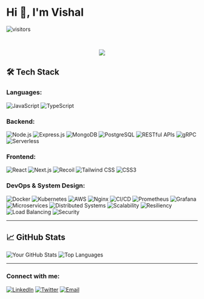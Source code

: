 # Hi 👋, I'm Vishal

  
 <!--<img src="https://komarev.com/ghpvc/?username=swarajbachu&label=Profile%20Views&color=0e75b6&style=flat" align='right' alt="swarajbachu" />-->
 ![visitors](https://komarev.com/ghpvc/?username=iVishalCode&label=Profile%20views&color=0e75b6&style=flat")

<br/>


<p align="center">
  <a href="https://github.com/swarajbachu/readme-typing-svg"><img src="https://readme-typing-svg.herokuapp.com?lines=Computer+Science+Student;Full+Stack+Web+Developer;Freelancer;WEB3%20%20Enthusiastic;Always%20learning%20new%20things&center=true&width=380&height=45"></a>
</p>

## 🛠️ Tech Stack

### **Languages:**
![JavaScript](https://img.shields.io/badge/-JavaScript-F7DF1E?logo=javascript&logoColor=black&style=flat)
![TypeScript](https://img.shields.io/badge/-TypeScript-3178C6?logo=typescript&logoColor=white&style=flat)

### **Backend:**
![Node.js](https://img.shields.io/badge/-Node.js-339933?logo=node.js&logoColor=white&style=flat)
![Express.js](https://img.shields.io/badge/-Express.js-000000?logo=express&logoColor=white&style=flat)
![MongoDB](https://img.shields.io/badge/-MongoDB-47A248?logo=mongodb&logoColor=white&style=flat)
![PostgreSQL](https://img.shields.io/badge/-PostgreSQL-336791?logo=postgresql&logoColor=white&style=flat)
![RESTful APIs](https://img.shields.io/badge/-RESTful%20APIs-FF6C37?logo=rest&logoColor=white&style=flat)
![gRPC](https://img.shields.io/badge/-gRPC-4285F4?logo=grpc&logoColor=white&style=flat)
![Serverless](https://img.shields.io/badge/-Serverless-FD5750?logo=serverless&logoColor=white&style=flat)

### **Frontend:**
![React](https://img.shields.io/badge/-React-61DAFB?logo=react&logoColor=black&style=flat)
![Next.js](https://img.shields.io/badge/-Next.js-000000?logo=next.js&logoColor=white&style=flat)
![Recoil](https://img.shields.io/badge/-Recoil-3578E5?logo=recoil&logoColor=white&style=flat)
![Tailwind CSS](https://img.shields.io/badge/-Tailwind%20CSS-38B2AC?logo=tailwind-css&logoColor=white&style=flat)
![CSS3](https://img.shields.io/badge/-CSS3-1572B6?logo=css3&logoColor=white&style=flat)

### **DevOps & System Design:**
![Docker](https://img.shields.io/badge/-Docker-2496ED?logo=docker&logoColor=white&style=flat)
![Kubernetes](https://img.shields.io/badge/-Kubernetes-326CE5?logo=kubernetes&logoColor=white&style=flat)
![AWS](https://img.shields.io/badge/-AWS-232F3E?logo=amazon-aws&logoColor=white&style=flat)
![Nginx](https://img.shields.io/badge/-Nginx-009639?logo=nginx&logoColor=white&style=flat)
![CI/CD](https://img.shields.io/badge/-CI%2FCD-007EC6?logo=github-actions&logoColor=white&style=flat)
![Prometheus](https://img.shields.io/badge/-Prometheus-E6522C?logo=prometheus&logoColor=white&style=flat)
![Grafana](https://img.shields.io/badge/-Grafana-F46800?logo=grafana&logoColor=white&style=flat)
![Microservices](https://img.shields.io/badge/-Microservices-FF6C37?logo=microservices&logoColor=white&style=flat)
![Distributed Systems](https://img.shields.io/badge/-Distributed%20Systems-4285F4?logo=distributed-systems&logoColor=white&style=flat)
![Scalability](https://img.shields.io/badge/-Scalability-339933?logo=scalability&logoColor=white&style=flat)
![Resiliency](https://img.shields.io/badge/-Resiliency-FF6C37?logo=resiliency&logoColor=white&style=flat)
![Load Balancing](https://img.shields.io/badge/-Load%20Balancing-4285F4?logo=load-balancing&logoColor=white&style=flat)
![Security](https://img.shields.io/badge/-Security-232F3E?logo=security&logoColor=white&style=flat)

---

## 📈 GitHub Stats

![Your GitHub Stats](https://github-readme-stats.vercel.app/api?username=iVishalCode&show_icons=true&theme=radical)
![Top Languages](https://github-readme-stats.vercel.app/api/top-langs/?username=iVishalCode&layout=compact&theme=radical)

---

### Connect with me:

[![LinkedIn](https://img.shields.io/badge/LinkedIn-0A66C2?style=for-the-badge&logo=linkedin&logoColor=white)](https://linkedin.com/in/vishal-kumar-779054260)
[![Twitter](https://img.shields.io/badge/Twitter-1DA1F2?style=for-the-badge&logo=twitter&logoColor=white)](https://twitter.com/iVishalCode)
[![Email](https://img.shields.io/badge/Email-D14836?style=for-the-badge&logo=gmail&logoColor=white)](mailto:ilearnvk@gmail.com)
